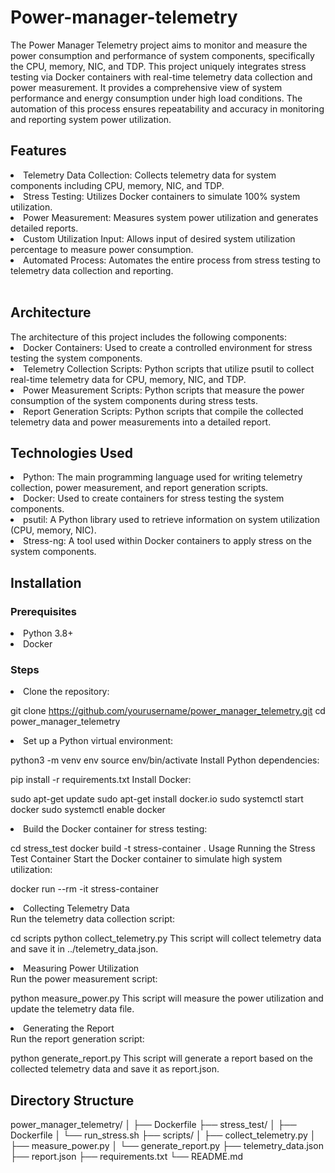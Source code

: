 # Power-manager-telemetry
The Power Manager Telemetry project aims to monitor and measure the power consumption and performance of system components, specifically the CPU, memory, NIC, and TDP. This project uniquely integrates stress testing via Docker containers with real-time telemetry data collection and power measurement. It provides a comprehensive view of system performance and energy consumption under high load conditions. The automation of this process ensures repeatability and accuracy in monitoring and reporting system power utilization.
<br>
<h2> Features </h2>
<li>Telemetry Data Collection: Collects telemetry data for system components including CPU, memory, NIC, and TDP.</li>
<li>Stress Testing: Utilizes Docker containers to simulate 100% system utilization.</li>
<li>Power Measurement: Measures system power utilization and generates detailed reports.</li>
<li>Custom Utilization Input: Allows input of desired system utilization percentage to measure power consumption.</li>
<li>Automated Process: Automates the entire process from stress testing to telemetry data collection and reporting.</li>
<br>
<h2>Architecture</h2>
The architecture of this project includes the following components:

<li>Docker Containers: Used to create a controlled environment for stress testing the system components.</li>
<li>Telemetry Collection Scripts: Python scripts that utilize psutil to collect real-time telemetry data for CPU, memory, NIC, and TDP.</li>
<li>Power Measurement Scripts: Python scripts that measure the power consumption of the system components during stress tests.</li>
<li>Report Generation Scripts: Python scripts that compile the collected telemetry data and power measurements into a detailed report.</li>
<h2>Technologies Used</h2>
<li>Python: The main programming language used for writing telemetry collection, power measurement, and report generation scripts.</li>
<li>Docker: Used to create containers for stress testing the system components.</li>
<li>psutil: A Python library used to retrieve information on system utilization (CPU, memory, NIC).</li>
<li>Stress-ng: A tool used within Docker containers to apply stress on the system components.</li>
<h2> Installation </h2>
<h3> Prerequisites </h3>
<li>Python 3.8+</li>
<li>Docker</li>
<h3> Steps </h3>
<li>Clone the repository:</li>

git clone https://github.com/yourusername/power_manager_telemetry.git
cd power_manager_telemetry

<li>Set up a Python virtual environment:</li>

python3 -m venv env
source env/bin/activate
Install Python dependencies:


pip install -r requirements.txt
Install Docker:


sudo apt-get update
sudo apt-get install docker.io
sudo systemctl start docker
sudo systemctl enable docker

<li>Build the Docker container for stress testing:</li>

cd stress_test
docker build -t stress-container .
Usage
Running the Stress Test Container
Start the Docker container to simulate high system utilization:


docker run --rm -it stress-container

<li>Collecting Telemetry Data</li>
Run the telemetry data collection script:


cd scripts
python collect_telemetry.py
This script will collect telemetry data and save it in ../telemetry_data.json.

<li>Measuring Power Utilization</li>
Run the power measurement script:


python measure_power.py
This script will measure the power utilization and update the telemetry data file.

<li>Generating the Report</li>
Run the report generation script:


python generate_report.py
This script will generate a report based on the collected telemetry data and save it as report.json.

<h2>Directory Structure</h2>

power_manager_telemetry/
│
├── Dockerfile
├── stress_test/
│   ├── Dockerfile
│   └── run_stress.sh
├── scripts/
│   ├── collect_telemetry.py
│   ├── measure_power.py
│   └── generate_report.py
├── telemetry_data.json
├── report.json
├── requirements.txt
└── README.md

